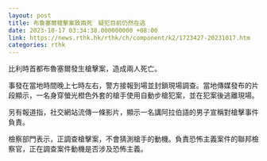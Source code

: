 ```yaml
---
layout: post
title: 布魯塞爾槍擊案致兩死　疑犯目前仍然在逃
date: 2023-10-17 03:34:38.000000000 +08:00
link: https://news.rthk.hk/rthk/ch/component/k2/1723427-20231017.htm
categories: rthk
---
```


比利時首都布魯塞爾發生槍擊案，造成兩人死亡。

事發在當地時間晚上七時左右，警方接報到場並封鎖現場調查。當地傳媒發布的片段顯示，一名身穿螢光橙色外套的槍手使用自動步槍犯案，並在犯案後逃離現場。

另有報道指，社交網站流傳一條影片，顯示一名講阿拉伯語的男子宣稱對槍擊事件負責。

檢察部門表示，正調查槍擊案，不會猜測槍手的動機。負責恐怖主義案件的聯邦檢察官，正在調查案件動機是否涉及恐怖主義。
